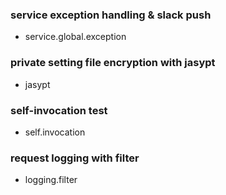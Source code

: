 ### service exception handling & slack push
- service.global.exception

### private setting file encryption with jasypt
- jasypt

### self-invocation test
- self.invocation

### request logging with filter
- logging.filter